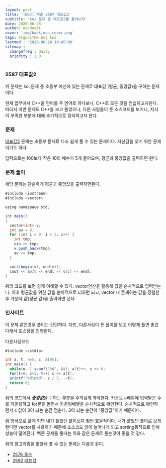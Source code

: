 ```yaml
---
layout: post
title: '[BOJ] 백준 2587 대표값2'
subtitle: 'koi 문제 중 대표값2를 풀어보자'
date: 2020-06-28
author: nerdooit
cover: 'img/baekjoon_cover.png'
tags: algorithm boj koi
lastmod : '2020-06-28 19:45:00'
sitemap :
  changefreq : daily
  priority : 1.0
---
```


### 2587 대표값2
위 문제는 koi 문제 중 초등부 예선에 있는 문제로 대표값 (평균, 중앙값)을 구하는 문제이다.

현재 업무에서 C++을 언어를 주 언어로 하다보니, C++로 모든 것을 연습하고자한다.
따라서 이번 문제도 C++를 보고 풀었으나, 다른 사람들이 푼 소스코드를 보거나,
	지식이 부족한 부분에 대해 추가적으로 정리하고자 한다.

### 문제
[대표값2](https://www.acmicpc.net/problem/2587) 문제는 초등부 문제로 다소 쉽게
풀 수 있는 문제이다. 자신감을 찾기 위한 문제이기도 하다.

입력으로는 100보다 작은 10의 배수가 5개 들어오며, 평균과 중앙값을 출력하면 된다.

### 문제 풀이
해당 문제는 단순하게 평균과 중앙값을 출력하면된다.

```java
#include <iostream>
#include <vector>

using namespace std;

int main()
{
  vector<int> v;
  int av = 0;
  for (int i = 0; i < 5; i++) {
    int tmp;
    cin >> tmp;
    v.push_back(tmp);
    av += tmp;
  }

  sort(begin(v), end(v));
  cout << av/5 << endl << v[2] << endl;
}
```

위의 코드를 보면 쉽게 이해할 수 있다. vector연산을 활용해 값을 순차적으로
입력받는다. 이후 평균값을 위한 값을 순차적으로 더하면 되고, vector 내 존재하는
값을 정렬한 후 가운데 값(평균 값)을 출력하면 된다.

### 인사이트
이 문제 같은경우 풀이는 간단하다. 다만, 다른사람이 푼 풀이를 보고 이렇게 풀면
좋겠다해서 포스팅을 진행한다.

다른사람코드

```java
#include <cstdio>

int s, t, n=5, c, a[95];
int main() {
  while(n--) scanf("%d", &t), a[t]++, s += t;
  for(t=0; c<3; t++) c += a[t];
  printf("%d\n%d", s / 5, --t);
  return 0;
}
```

위의 코드에서 ***중앙값***을 구하는 부분을 주의깊게 봐야한다. 카운트 a배열에
입력받은 수를 카운팅하고 for문을 돌면서 카운팅배열을 순차적으로 확인한다.
순차적으로 확인하면서 c 값이 3이 되는 순간 멈춘다. 3이 되는 순간이 "중앙값"이기
때문이다.

위 방식으로 풀게 되면 내가 풀었던 풀이보다 훨씬 효율적이다. 내가 풀었던 풀이로
보게된다면 vector를 사용하기 때문에 소스코드 양이 늘어나게 되고 sorting동작으로
인해 성능이 떨어진다. 백준 문제를 풀때는 위와 같은 문제로 풀는것이 좋을 것 같다.

위의 알고리즘을 활용해 풀 수 있는 문제는 다음과 같다.
- [2576 홀수](https://nerdooit.github.io/2020/06/28/baekjoon_2576.html)
- [2592 대표값](https://nerdooit.github.io/2020/06/28/baekjoon_2592.html)
